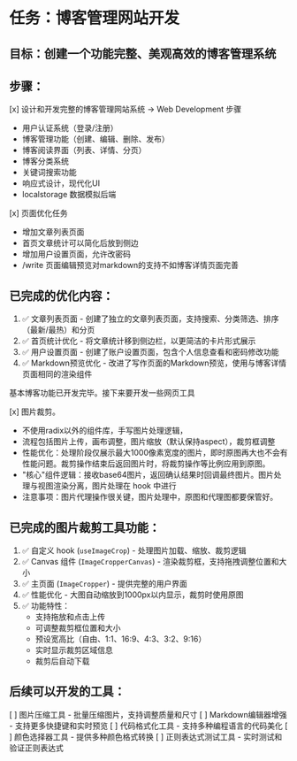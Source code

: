 # 任务：博客管理网站开发

## 目标：创建一个功能完整、美观高效的博客管理系统

## 步骤：
[x] 设计和开发完整的博客管理网站系统 → Web Development 步骤
  - 用户认证系统（登录/注册）
  - 博客管理功能（创建、编辑、删除、发布）
  - 博客阅读界面（列表、详情、分页）
  - 博客分类系统
  - 关键词搜索功能
  - 响应式设计，现代化UI
  - localstorage 数据模拟后端

[x] 页面优化任务
  - 增加文章列表页面
  - 首页文章统计可以简化后放到侧边
  - 增加用户设置页面，允许改密码
  - /write 页面编辑预览对markdown的支持不如博客详情页面完善

## 已完成的优化内容：
1. ✅ 文章列表页面 - 创建了独立的文章列表页面，支持搜索、分类筛选、排序（最新/最热）和分页
2. ✅ 首页统计优化 - 将文章统计移到侧边栏，以更简洁的卡片形式展示
3. ✅ 用户设置页面 - 创建了账户设置页面，包含个人信息查看和密码修改功能
4. ✅ Markdown预览优化 - 改进了写作页面的Markdown预览，使用与博客详情页面相同的渲染组件

基本博客功能已开发完毕。接下来要开发一些网页工具

[x] 图片裁剪。
  - 不使用radix以外的组件库，手写图片处理逻辑，
  - 流程包括图片上传，画布调整，图片缩放（默认保持aspect），裁剪框调整
  - 性能优化：处理阶段仅展示最大1000像素宽度的图片，即时原图再大也不会有性能问题。裁剪操作结束后返回图片时，将裁剪操作等比例应用到原图。
  - "核心"组件逻辑：接收base64图片，返回确认结果时回调最终图片。图片处理与视图渲染分离，图片处理在 hook 中进行
  - 注意事项：图片代理操作很关键，图片处理中，原图和代理图都要保管好。

## 已完成的图片裁剪工具功能：
1. ✅ 自定义 hook (`useImageCrop`) - 处理图片加载、缩放、裁剪逻辑
2. ✅ Canvas 组件 (`ImageCropperCanvas`) - 渲染裁剪框，支持拖拽调整位置和大小
3. ✅ 主页面 (`ImageCropper`) - 提供完整的用户界面
4. ✅ 性能优化 - 大图自动缩放到1000px以内显示，裁剪时使用原图
5. ✅ 功能特性：
   - 支持拖放和点击上传
   - 可调整裁剪框位置和大小
   - 预设宽高比（自由、1:1、16:9、4:3、3:2、9:16）
   - 实时显示裁剪区域信息
   - 裁剪后自动下载

## 后续可以开发的工具：
[ ] 图片压缩工具 - 批量压缩图片，支持调整质量和尺寸
[ ] Markdown编辑器增强 - 支持更多快捷键和实时预览
[ ] 代码格式化工具 - 支持多种编程语言的代码美化
[ ] 颜色选择器工具 - 提供多种颜色格式转换
[ ] 正则表达式测试工具 - 实时测试和验证正则表达式
